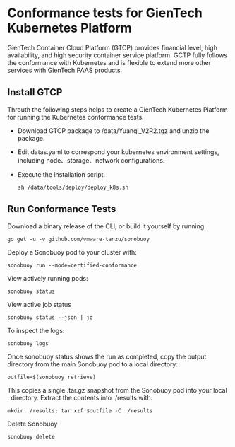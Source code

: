 # Conformance tests for GienTech Kubernetes Platform
GienTech Container Cloud Platform (GTCP) provides financial level, high availability, and high security container service platform. GCTP fully follows the conformance with Kubernetes and is flexible to extend more other services with GienTech PAAS products.
## Install GTCP
Throuth the following steps helps to create a GienTech Kubernetes Platform for running the Kubernetes conformance tests.
- Download GTCP package to /data/Yuanqi_V2R2.tgz and unzip the package.
- Edit datas.yaml to correspond your kubernetes environment settings, including node、storage、network configurations.
- Execute the installation script.
  
   `sh /data/tools/deploy/deploy_k8s.sh`
## Run Conformance Tests
Download a binary release of the CLI, or build it yourself by running:

`go get -u -v github.com/vmware-tanzu/sonobuoy`

Deploy a Sonobuoy pod to your cluster with:

`sonobuoy run --mode=certified-conformance`

View actively running pods:

`sonobuoy status`

View active job status

`sonobuoy status --json | jq`

To inspect the logs:

`sonobuoy logs`

Once sonobuoy status shows the run as completed, copy the output directory from the main Sonobuoy pod to a local directory:

`outfile=$(sonobuoy retrieve)`

This copies a single .tar.gz snapshot from the Sonobuoy pod into your local . directory. Extract the contents into ./results with:

`mkdir ./results; tar xzf $outfile -C ./results`

Delete Sonobuoy

`sonobuoy delete`
